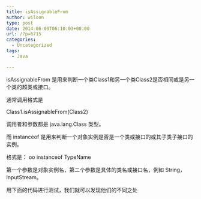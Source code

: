 ```yaml
---
title: isAssignableFrom
author: wiloon
type: post
date: 2014-06-09T06:10:03+00:00
url: /?p=6715
categories:
  - Uncategorized
tags:
  - Java

---
```

isAssignableFrom 是用来判断一个类Class1和另一个类Class2是否相同或是另一个类的超类或接口。
  
通常调用格式是
  
Class1.isAssignableFrom(Class2)
  
调用者和参数都是 java.lang.Class 类型。

而 instanceof 是用来判断一个对象实例是否是一个类或接口的或其子类子接口的实例。
  
格式是： oo instanceof TypeName
  
第一个参数是对象实例名，第二个参数是具体的类名或接口名，例如 String，InputStream。

用下面的代码进行测试，我们就可以发现他们的不同之处